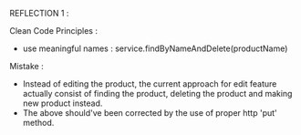 REFLECTION 1 :

Clean Code Principles :
- use meaningful names : service.findByNameAndDelete(productName)

Mistake : 
- Instead of editing the product, the current approach for edit feature actually consist of finding the product, deleting the product and making new product instead.
- The above should've been corrected by the use of proper http 'put' method.
